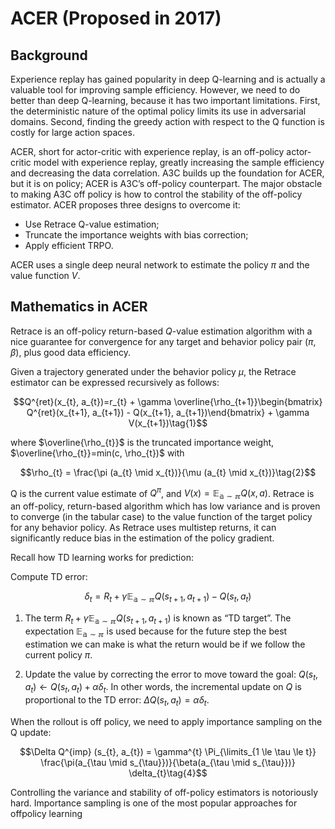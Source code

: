 # ACER (Proposed in 2017)

## Background

Experience replay has gained popularity in deep Q-learning and is actually a valuable tool for improving sample efficiency. However, we need to do better than deep Q-learning, because it has two important limitations. First, the deterministic nature of the optimal policy limits its use in adversarial domains. Second, finding the greedy action with respect to the Q function is costly for large action spaces.

ACER, short for actor-critic with experience replay, is an off-policy actor-critic model with experience replay, greatly increasing the sample efficiency and decreasing the data correlation. A3C builds up the foundation for ACER, but it is on policy; ACER is A3C’s off-policy counterpart. The major obstacle to making A3C off policy is how to control the stability of the off-policy estimator. ACER proposes three designs to overcome it:

- Use Retrace Q-value estimation;
- Truncate the importance weights with bias correction;
- Apply efficient TRPO.

ACER uses a single deep neural network to estimate the policy $\pi$ and the value function $V$.

## Mathematics in ACER

Retrace is an off-policy return-based $Q$-value estimation algorithm with a nice guarantee for convergence for any target and behavior policy pair ($\pi$, $\beta$), plus good data efficiency.

Given a trajectory generated under the behavior policy $\mu$, the Retrace estimator can be expressed recursively as follows:

$$Q^{ret}(x_{t}, a_{t})=r_{t} + \gamma \overline{\rho_{t+1}}\begin{bmatrix} Q^{ret}(x_{t+1}, a_{t+1}) - Q(x_{t+1}, a_{t+1})\end{bmatrix} + \gamma V(x_{t+1})\tag{1}$$

where $\overline{\rho_{t}}$ is the truncated importance weight, $\overline{\rho_{t}}=min(c, \rho_{t})$ with 

$$\rho_{t} = \frac{\pi (a_{t} \mid x_{t})}{\mu (a_{t} \mid x_{t})}\tag{2}$$

Q is the current value estimate of $Q^{\pi}$, and $V (x) = \mathbb{E_{a \sim \pi}} Q(x, a)$. Retrace is an off-policy, return-based algorithm which has low variance and is proven to converge (in the tabular case) to the value function of the
target policy for any behavior policy. As Retrace uses multistep returns, it can significantly reduce bias in the estimation of the policy gradient.

Recall how TD learning works for prediction:

Compute TD error: 

$$\delta_{t}=R_{t}+\gamma \mathbb{E_{a \sim \pi}}Q(s_{t+1},a_{t+1})−Q(s_{t},a_{t})\tag{3}$$

1. The term $R_{t}+\gamma \mathbb{E_{a \sim \pi}}Q(s_{t+1},a_{t+1})$ is known as “TD target”. The expectation $\mathbb{E_{a \sim \pi}}$ is used because for the future step the best estimation we can make is what the return would be if we follow the current policy $\pi$.

2. Update the value by correcting the error to move toward the goal: $Q(s_{t},a_{t}) \leftarrow Q(s_{t},a_{t})+\alpha \delta_{t}$. In other words, the incremental update on $Q$ is proportional to the TD error: $\Delta Q(s_{t},a_{t})=\alpha \delta_{t}$.

When the rollout is off policy, we need to apply importance sampling on the Q update:

$$\Delta Q^{imp} (s_{t}, a_{t}) = \gamma^{t} \Pi_{\limits_{1 \le \tau \le t}} \frac{\pi(a_{\tau \mid s_{\tau}})}{\beta(a_{\tau \mid s_{\tau}})} \delta_{t}\tag{4}$$


Controlling the variance and stability of off-policy estimators is notoriously hard. Importance sampling is one of the most popular approaches for offpolicy learning
